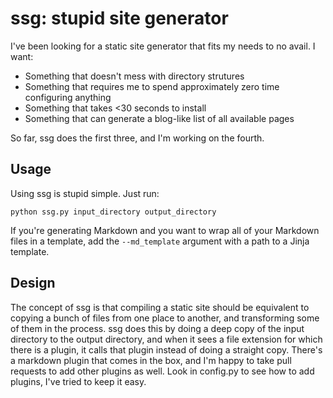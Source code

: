 ssg: stupid site generator
===

I've been looking for a static site generator that fits my needs to no avail. I
want:
- Something that doesn't mess with directory strutures
- Something that requires me to spend approximately zero time configuring anything
- Something that takes &lt;30 seconds to install
- Something that can generate a blog-like list of all available pages

So far, ssg does the first three, and I'm working on the fourth.

Usage
--

Using ssg is stupid simple. Just run:

    python ssg.py input_directory output_directory

If you're generating Markdown and you want to wrap all of your Markdown files in
a template, add the `--md_template` argument with a path to a Jinja template.

Design
--

The concept of ssg is that compiling a static site should be equivalent to
copying a bunch of files from one place to another, and transforming some of
them in the process. ssg does this by doing a deep copy of the input directory
to the output directory, and when it sees a file extension for which there is a
plugin, it calls that plugin instead of doing a straight copy. There's a
markdown plugin that comes in the box, and I'm happy to take pull requests to
add other plugins as well. Look in config.py to see how to add plugins, I've
tried to keep it easy.

